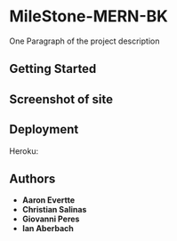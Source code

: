 # MileStone-MERN-BK

One Paragraph of the project description


## Getting Started
## Screenshot of site 
## Deployment

Heroku: 

## Authors

  - **Aaron Evertte** 
  - **Christian Salinas**
  - **Giovanni Peres**
  - **Ian Aberbach**

